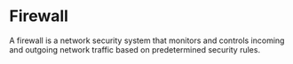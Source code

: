 # Firewall
A firewall is a network security system that monitors and controls incoming and outgoing network traffic based on predetermined security rules.
